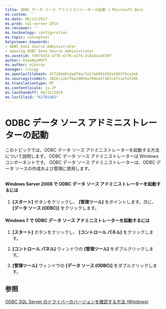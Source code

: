 ```yaml
---
title: ODBC データ ソース アドミニストレーターの起動 | Microsoft Docs
ms.custom: ''
ms.date: 06/13/2017
ms.prod: sql-server-2014
ms.reviewer: ''
ms.technology: configuration
ms.topic: conceptual
helpviewer_keywords:
- ODBC Data Source Administrator
- opening ODBC Data Source Administrator
ms.assetid: 7d475d33-a776-4776-a174-2c8a4acd476f
author: MikeRayMSFT
ms.author: mikeray
manager: craigg
ms.openlocfilehash: 47710b89cdad74ac7e17a6091592af0d379ce2e6
ms.sourcegitcommit: 3026c22b7fba19059a769ea5f367c4f51efaf286
ms.translationtype: MT
ms.contentlocale: ja-JP
ms.lasthandoff: 06/15/2019
ms.locfileid: "62781402"
---
```

# <a name="open-the-odbc-data-source-administrator"></a>ODBC データ ソース アドミニストレーターの起動
  このトピックでは、ODBC データ ソース アドミニストレーターを起動する方法について説明します。 ODBC データ ソース アドミニストレーターは Windows コンポーネントです。 ODBC データ ソース アドミニストレーターは、ODBC データ ソースの作成および管理に使用します。  
  
##  <a name="SSMSProcedure"></a>  
  
#### <a name="to-open-the-odbc-data-source-administrator-in-windows-server-2008"></a>Windows Server 2008 で ODBC データ ソース アドミニストレーターを起動するには  
  
1.  **[スタート]** ボタンをクリックし、 **[管理ツール]** をポイントします。次に、 **[データ ソース (ODBC)]** をクリックします。  
  
#### <a name="to-open-the-odbc-data-source-administrator-in-windows-7"></a>Windows 7 で ODBC データ ソース アドミニストレーターを起動するには  
  
1.  **[スタート]** ボタンをクリックし、 **[コントロール パネル]** をクリックします。  
  
2.  **[コントロール パネル]** ウィンドウの **[管理ツール]** をダブルクリックします。  
  
3.  **[管理ツール]** ウィンドウの **[データ ソース (ODBC)]** をダブルクリックします。  
  
## <a name="see-also"></a>参照  
 [ODBC SQL Server のドライバーのバージョンを確認する方法 &#40;Windows&#41;](check-the-odbc-sql-server-driver-version-windows.md)  
  
  
